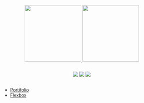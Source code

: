 

<div align="center">
  <a href="https://github.com/brunoBenedicto">
  <img height="180em" src="https://github-readme-stats.vercel.app/api?username=brunoBenedicto&show_icons=true&theme=gruvbox&include_all_commits=true&count_private=true"/>
  <img height="180em" src="https://github-readme-stats.vercel.app/api/top-langs/?username=brunoBenedicto&layout=compact&langs_count=7&theme=gruvbox"/>
</div>

##

<div align="center"> 
  <a href="https://www.instagram.com/brunobsr/" target="_blank"><img src="https://img.shields.io/badge/-Instagram-%23E4405F?style=for-the-badge&logo=instagram&logoColor=white" target="_blank"></a> <a href = "mailto:brunobenedicto.rocha@gmail.com"><img src="https://img.shields.io/badge/-Gmail-%23333?style=for-the-badge&logo=gmail&logoColor=white" target="_blank"></a> <a href="https://www.linkedin.com/in/bruno-benedicto-18791993/" target="_blank"><img src="https://img.shields.io/badge/-LinkedIn-%230077B5?style=for-the-badge&logo=linkedin&logoColor=white" target="_blank"></a>  
</div>

  ##
  * <a href="https://brunobenedicto.github.io/meuPortifolio/">Portifolio</a>
  * <a href="https://brunobenedicto.github.io/guia-flexbox-CSS/">Flexbox</a>
